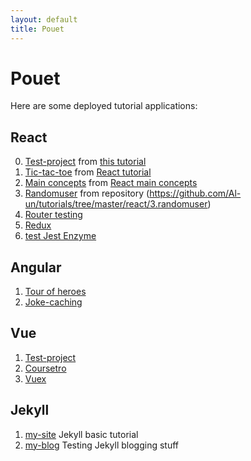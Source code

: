 ```yaml
---
layout: default
title: Pouet
---
```

# Pouet

Here are some deployed tutorial applications:

## React

00.  [Test-project](/tutorials/deploy/react/test-project) from
    [this tutorial](https://scotch.io/tutorials/learning-react-getting-started-and-concepts)
01.  [Tic-tac-toe](/tutorials/deploy/react/tic-tac-toe) from
    [React tutorial](https://reactjs.org/tutorial/tutorial.html)
02.  [Main concepts](/tutorials/deploy/react/main-concepts) from
    [React main concepts](https://reactjs.org/docs/hello-world.html)
03.  [Randomuser](/tutorials/deploy/react/randomuser) from repository
    (https://github.com/Al-un/tutorials/tree/master/react/3.randomuser)
04.  [Router testing](/tutorials/deploy/react/test-router)
06.  [Redux](/tutorials/deploy/react/redux)
08.  [test Jest Enzyme](/tutorials/deploy/react/test-jest-enzyme)

## Angular

01.  [Tour of heroes](/tutorials/deploy/angular/tour-of-heroes)
02.  [Joke-caching](/tutorials/deploy/angular/joke-caching)

## Vue

01. [Test-project](/tutorials/deploy/vue/test-project)
02. [Coursetro](/tutorials/deploy/vue/coursetro)
02. [Vuex](/tutorials/deploy/vue/vuex)

## Jekyll

01. [my-site](/tutorials/deploy/jekyll/my-site) Jekyll basic tutorial
02. [my-blog](/tutorials/deploy/jekyll/my-blog) Testing Jekyll blogging stuff